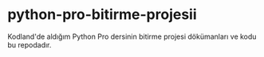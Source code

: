 # python-pro-bitirme-projesii
Kodland'de aldığım Python Pro dersinin bitirme projesi dökümanları ve kodu bu repodadır.
